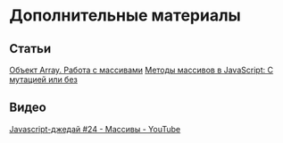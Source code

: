 # Дополнительные материалы

## Статьи
[Объект Array. Работа с массивами](https://metanit.com/web/javascript/5.3.php)
[Методы массивов в JavaScript: С мутацией или без](https://codepaper.ru/article/12)

## Видео
[Javascript-джедай #24 - Массивы - YouTube](https://www.youtube.com/watch?v=3OjuRfR8RNg)
